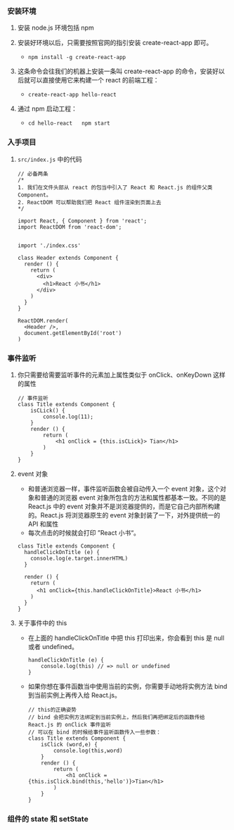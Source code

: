 ### 安装环境

1. 安装 node.js 环境包括 npm
2. 安装好环境以后，只需要按照官网的指引安装 create-react-app 即可。
    - `npm install -g create-react-app`
3. 这条命令会往我们的机器上安装一条叫 create-react-app 的命令，安装好以后就可以直接使用它来构建一个 react 的前端工程：
    - `create-react-app hello-react `

4. 通过 npm 启动工程：
    - `cd hello-react   npm start`


### 入手项目
1. `src/index.js` 中的代码
    
    ```
    // 必备两条
    /*
    1. 我们在文件头部从 react 的包当中引入了 React 和 React.js 的组件父类 Component。
    2. ReactDOM 可以帮助我们把 React 组件渲染到页面上去
    */
    
    import React, { Component } from 'react';
    import ReactDOM from 'react-dom';
    
    
    import './index.css'
    
    class Header extends Component {
      render () {
        return (
          <div>
            <h1>React 小书</h1>
          </div>
        )
      }
    }
    
    ReactDOM.render(
      <Header />,
      document.getElementById('root')
    )
    ```





### 事件监听
1. 你只需要给需要监听事件的元素加上属性类似于 onClick、onKeyDown 这样的属性
    
    ```
    // 事件监听
    class Title extends Component {
        isCLick() {
            console.log(11);
        }
        render () {
            return (
                <h1 onClick = {this.isCLick}> Tian</h1>
            )
        }
    }
    ```
2. event 对象
    - 和普通浏览器一样，事件监听函数会被自动传入一个 event 对象，这个对象和普通的浏览器 event 对象所包含的方法和属性都基本一致。不同的是 React.js 中的 event 对象并不是浏览器提供的，而是它自己内部所构建的。React.js 将浏览器原生的 event 对象封装了一下，对外提供统一的 API 和属性
    - 每次点击的时候就会打印  ”React 小书“。
    
    ```
    class Title extends Component {
      handleClickOnTitle (e) {
        console.log(e.target.innerHTML)
      }
    
      render () {
        return (
          <h1 onClick={this.handleClickOnTitle}>React 小书</h1>
        )
      }
    }
    ```

3. 关于事件中的 this
    - 在上面的 handleClickOnTitle 中把 this 打印出来，你会看到 this 是 null 或者 undefined。

        ```
        handleClickOnTitle (e) {
            console.log(this) // => null or undefined
        }
        ```
    - 如果你想在事件函数当中使用当前的实例，你需要手动地将实例方法 bind 到当前实例上再传入给 React.js。
        
        ```
        // this的正确姿势
        // bind 会把实例方法绑定到当前实例上，然后我们再把绑定后的函数传给 React.js 的 onClick 事件监听
        // 可以在 bind 的时候给事件监听函数传入一些参数：
        class Title extends Component {
            isClick (word,e) {
                console.log(this,word) 
            }
            render () {
                return (
                    <h1 onClick = {this.isClick.bind(this,'hello')}>Tian</h1>
                )
            }
        }
        ```

### 组件的 state 和 setState
    


